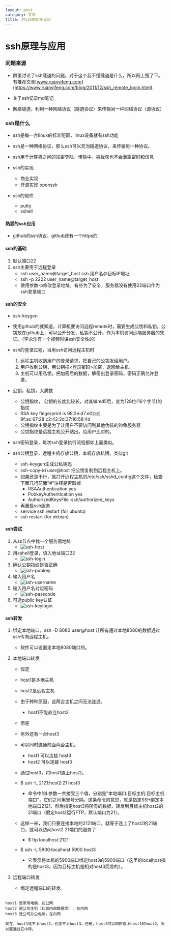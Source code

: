 ```yaml
---
layout: post
category: 文章
title: 对ssh的初步认识
---
```


# ssh原理与应用

### 问题来源

- 群里讨论了ssh隧道的问题。对于这个我不懂隧道是什么，所以网上搜了下。有推荐文章[www.ruanyifeng.com](https://www.ruanyifeng.com/blog/2011/12/ssh_remote_login.html).

- 关于ssh记录md笔记

- 网络隧道，利用一种网络协议（隧道协议）来传输另一种网络协议（源协议）

### ssh是什么
- ssh是每一台linux的标准配置，linux设备就有ssh功能
- ssh是一种网络协议，那么ssh可以充当隧道协议，来传输另一种协议。
- ssh用于计算机之间的加密登陆。传输中，被截获也不会泄露密码和信息

- ssh的实现
    - 商业实现
    - 开源实现 openssh
- ssh的软件 
    - putty
    - xshell

#### 熟悉的ssh应用
- github的ssh协议，github还有一个https的


#### ssh的基础
1. 默认端口22
2. ssh主要用于远程登录
    - ssh user_name@target_host  ssh 用户名@目标IP地址
    - ssh -p 2222 user_name@target_host  
    - 使用参数-p修改登录地址，有些为了安全，服务器没有使用22端口作为ssh登录端口

#### ssh的安全
- ssh-keygen
- 使用github的就知道，计算机要访问远程remote时，需要生成公钥和私钥，公钥放在github上，可以公开分发，私钥不公开。作为本机访问远端服务器的凭证。（李永乐有一个视频时讲ssh安全性的）

- ssh的登录过程，当用ssh访问远程主机时
    1. 远程主机收到用户的登录请求，把自己的公钥发给用户。
    2. 用户收到公钥，用公钥把<登录密码>加密，返回给主机。
    3. 主机可以用私钥，把加密后的数据，解密出登录密码，密码正确允许登录。

- 公钥，私钥，大质数
    - 公钥指纹， 公钥的长度比较长，对其做md5后，变为128位(16个字节)的指纹
    - RSA key fingerprint is 98:2e:d7:e0:de:9f:ac:67:28:c2:42:2d:37:16:58:4d
    - 公钥指纹主要是为了让用户不要访问到其他伪装的钓鱼服务器
    - 公钥指纹是远程主机公开贴出，给用户比对的。

- ssh密码登录，每次ssh登录执行流程都如上面类似。
- ssh公钥登录，远程主机存放公钥，本机存放私钥。类似git
    - ssh-keygen生成公私钥匙
    - ssh-copy-id user@host 把公钥复制到远程主机上。
    - 如果还是不行，就打开远程主机的/etc/ssh/sshd_config这个文件，检查下面几行前面"#"注释是否取掉
        - RSAAuthentication yes
        - PubkeyAuthentication yes
        - AuthorizedKeysFile .ssh/authorized_keys
    - 再重启ssh服务
     - service ssh restart (for ubuntu)
     - ssh restart (for debian)

#### ssh尝试
1. 从ss节点中找一个服务器地址
    - ![ssh-host](./note-pic/ssh-host.png)
2. 用xshell登录，填入地址端口22
    - ![ssh-login](./note-pic/ssh-xshell-login.png)
3. 确认公钥指纹是否正确
    - ![ssh-pubkey](./note-pic/ssh-pubkey.png)
4. 输入用户名
    - ![ssh-username](./note-pic/ssh-username.png)
5. 输入用户名对应密码
    - ![ssh-passcode](./note-pic/ssh-passcode.png)
6. 可选public key认证
    - ![ssh-keylogin](./note-pic/ssh-keylogin.png)


#### ssh转发
1. 绑定本地端口，ssh -D 8080 user@host 让所有通过本地8080的数据通过ssh传向远程主机。
    - 软件可以设置走本地8080端口的。

2. 本地端口转发
    - 假定
    - host1是本地主机 
    - host2是远程主机 
    - 由于种种原因，这两台主机之间无法连通。
        - host1不能直连host2
    - 但是
    - 另外还有一台host3
    - 可以同时连通前面两台主机。
        - host1 可以连接 host3
        - host2 可以连接 host3
    - 通过host3，将host1连上host2。

    - $ ssh -L 2121:host2:21 host3
        - 命令中的L参数一共接受三个值，分别是"本地端口:目标主机:目标主机端口"，它们之间用冒号分隔。这条命令的意思，就是指定SSH绑定本地端口2121，然后指定host3将所有的数据，转发到目标主机host2的21端口（假定host2运行FTP，默认端口为21）。
    - 这样一来，我们只要连接本地的2121端口，就等于连上了host2的21端口，就可以访问host2 21端口的服务了
        - $ ftp localhost:2121

    - $ ssh -L 5900:localhost:5900 host3
        - 它表示将本机的5900端口绑定host3的5900端口（这里的localhost指的是host3，因为目标主机是相对host3而言的）。

3. 远程端口转发
    - 绑定远程端口的转发。

```text

host1 是家用电脑，在公网
host2 是公司主机（比如内部数据库）, 在内网
host3 是公司办公电脑，在内网

现在，host1连不上host2，也连不上host3。但是，host3可以同时连上host1和host2，所以要通过它中转。

```